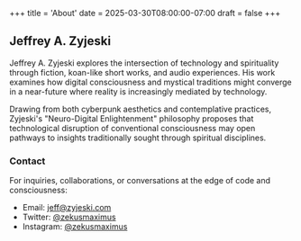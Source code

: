 +++
title = 'About'
date = 2025-03-30T08:00:00-07:00
draft = false
+++

## Jeffrey A. Zyjeski

Jeffrey A. Zyjeski explores the intersection of technology and spirituality through fiction, koan-like short works, and audio experiences. His work examines how digital consciousness and mystical traditions might converge in a near-future where reality is increasingly mediated by technology.

Drawing from both cyberpunk aesthetics and contemplative practices, Zyjeski's "Neuro-Digital Enlightenment" philosophy proposes that technological disruption of conventional consciousness may open pathways to insights traditionally sought through spiritual disciplines.

### Contact

For inquiries, collaborations, or conversations at the edge of code and consciousness:

- Email: [jeff@zyjeski.com](mailto:jeff@zyjeski.com)
- Twitter: [@zekusmaximus](https://twitter.com/zekusmaximus)
- Instagram: [@zekusmaximus](https://instagram.com/zekusmaximus)
